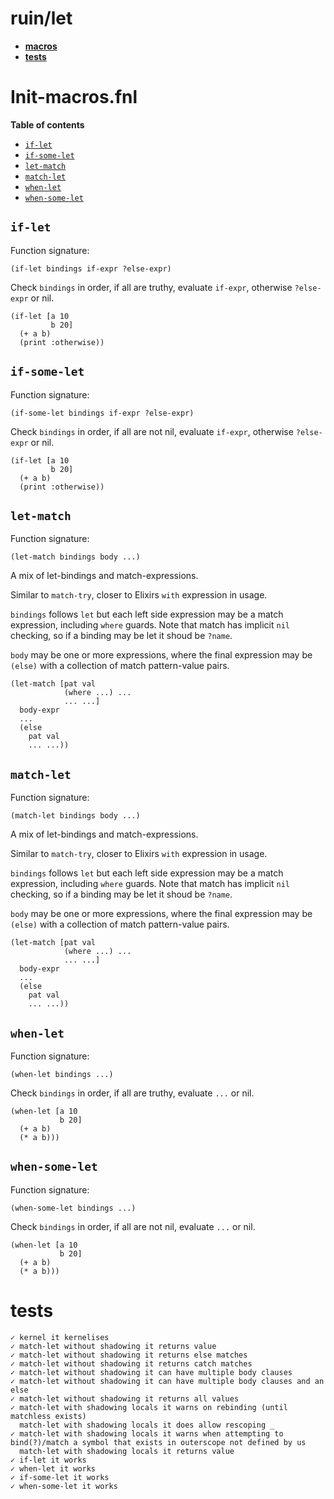 # ruin/let

- **[macros](#init-macrosfnl)**
- **[tests](#tests)**

# Init-macros.fnl

**Table of contents**

- [`if-let`](#if-let)
- [`if-some-let`](#if-some-let)
- [`let-match`](#let-match)
- [`match-let`](#match-let)
- [`when-let`](#when-let)
- [`when-some-let`](#when-some-let)

## `if-let`
Function signature:

```
(if-let bindings if-expr ?else-expr)
```

Check `bindings` in order, if all are truthy, evaluate `if-expr`, otherwise `?else-expr` or nil.

  ```
  (if-let [a 10
           b 20]
    (+ a b)
    (print :otherwise))
  ```

## `if-some-let`
Function signature:

```
(if-some-let bindings if-expr ?else-expr)
```

Check `bindings` in order, if all are not nil, evaluate `if-expr`, otherwise `?else-expr` or nil.

  ```
  (if-let [a 10
           b 20]
    (+ a b)
    (print :otherwise))
  ```

## `let-match`
Function signature:

```
(let-match bindings body ...)
```

A mix of let-bindings and match-expressions.

  Similar to `match-try`, closer to Elixirs `with` expression in usage.

  `bindings` follows `let` but each left side expression may be a match
  expression, including `where` guards. Note that match has implicit `nil`
  checking, so if a binding may be let it shoud be `?name`.

  `body` may be one or more expressions, where the final expression may be
  `(else)` with a collection of match pattern-value pairs.

  ```
  (let-match [pat val
              (where ...) ...
              ... ...]
    body-expr
    ...
    (else
      pat val
      ... ...))
  ```

## `match-let`
Function signature:

```
(match-let bindings body ...)
```

A mix of let-bindings and match-expressions.

  Similar to `match-try`, closer to Elixirs `with` expression in usage.

  `bindings` follows `let` but each left side expression may be a match
  expression, including `where` guards. Note that match has implicit `nil`
  checking, so if a binding may be let it shoud be `?name`.

  `body` may be one or more expressions, where the final expression may be
  `(else)` with a collection of match pattern-value pairs.

  ```
  (let-match [pat val
              (where ...) ...
              ... ...]
    body-expr
    ...
    (else
      pat val
      ... ...))
  ```

## `when-let`
Function signature:

```
(when-let bindings ...)
```

Check `bindings` in order, if all are truthy, evaluate `...` or nil.

  ```
  (when-let [a 10
             b 20]
    (+ a b)
    (* a b)))
  ```

## `when-some-let`
Function signature:

```
(when-some-let bindings ...)
```

Check `bindings` in order, if all are not nil, evaluate `...` or nil.

  ```
  (when-let [a 10
             b 20]
    (+ a b)
    (* a b)))
  ```


<!-- Generated with Fenneldoc v1.0.0
     https://gitlab.com/andreyorst/fenneldoc -->

# tests
```
✓ kernel it kernelises
✓ match-let without shadowing it returns value
✓ match-let without shadowing it returns else matches
✓ match-let without shadowing it returns catch matches
✓ match-let without shadowing it can have multiple body clauses
✓ match-let without shadowing it can have multiple body clauses and an else
✓ match-let without shadowing it returns all values
✓ match-let with shadowing locals it warns on rebinding (until matchless exists)
  match-let with shadowing locals it does allow rescoping _
✓ match-let with shadowing locals it warns when attempting to bind(?)/match a symbol that exists in outerscope not defined by us
  match-let with shadowing locals it returns value
✓ if-let it works
✓ when-let it works
✓ if-some-let it works
✓ when-some-let it works
```
